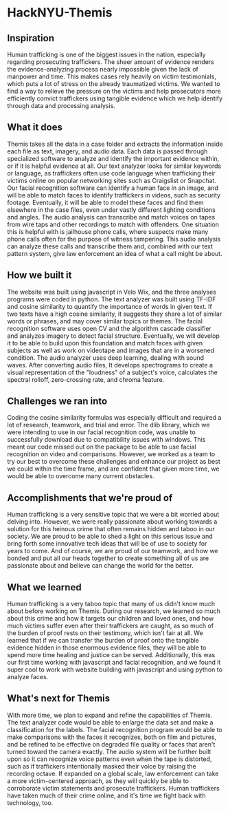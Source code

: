 # HackNYU-Themis

## Inspiration
Human trafficking is one of the biggest issues in the nation, especially regarding prosecuting traffickers. The sheer amount of evidence renders the evidence-analyzing process nearly impossible given the lack of manpower and time. This makes cases rely heavily on victim testimonials, which puts a lot of stress on the already traumatized victims. We wanted to find a way to relieve the pressure on the victims and help prosecutors more efficiently convict traffickers using tangible evidence which we help identify through data and processing analysis.

## What it does
Themis takes all the data in a case folder and extracts the information inside each file as text, imagery, and audio data. Each data is passed through specialized software to analyze and identify the important evidence within, or if it is helpful evidence at all. Our text analyzer looks for similar keywords or language, as traffickers often use code language when trafficking their victims online on popular networking sites such as Craigslist or Snapchat. Our facial recognition software can identify a human face in an image, and will be able to match faces to identify traffickers in videos, such as security footage. Eventually, it will be able to model these faces and find them elsewhere in the case files, even under vastly different lighting conditions and angles. The audio analysis can transcribe and match voices on tapes from wire taps and other recordings to match with offenders. One situation this is helpful with is jailhouse phone calls, where suspects make many phone calls often for the purpose of witness tampering. This audio analysis can analyze these calls and transcribe them and, combined with our text pattern system, give law enforcement an idea of what a call might be about.

## How we built it
The website was built using javascript in Velo Wix, and the three analyses programs were coded in python.
The text analyzer was built using TF-IDF and cosine similarity to quantify the importance of words in given text. If two texts have a high cosine similarity, it suggests they share a lot of similar words or phrases, and may cover similar topics or themes. The facial recognition software uses open CV and the algorithm cascade classifier and analyzes imagery to detect facial structure. Eventually, we will develop it to be able to build upon this foundation and match faces with given subjects as well as work on videotape and images that are in a worsened condition. The audio analyzer uses deep learning, dealing with sound waves. After converting audio files, It develops spectrograms to create a visual representation of the "loudness" of a subject's voice, calculates the spectral rolloff, zero-crossing rate, and chroma feature. 

## Challenges we ran into
Coding the cosine similarity formulas was especially difficult and required a lot of research, teamwork, and trial and error. The dlib library, which we were intending to use in our facial recognition code, was unable to successfully download due to compatibility issues with windows. This meant our code missed out on the package to be able to use facial recognition on video and comparisons. However, we worked as a team to try our best to overcome these challenges and enhance our project as best we could within the time frame, and are confident that given more time, we would be able to overcome many current obstacles.

## Accomplishments that we're proud of
Human trafficking is a very sensitive topic that we were a bit worried about delving into. However, we were really passionate about working towards a solution for this heinous crime that often remains hidden and taboo in our society. We are proud to be able to shed a light on this serious issue and bring forth some innovative tech ideas that will be of use to society for years to come. And of course, we are proud of our teamwork, and how we bonded and put all our heads together to create something all of us are passionate about and believe can change the world for the better. 

## What we learned
Human trafficking is a very taboo topic that many of us didn't know much about before working on Themis. During our research, we learned so much about this crime and how it targets our children and loved ones, and how much victims suffer even after their traffickers are caught, as so much of the burden of proof rests on their testimony, which isn't fair at all. We learned that if we can transfer the burden of proof onto the tangible evidence hidden in those enormous evidence files, they will be able to spend more time healing and justice can be served. Additionally, this was our first time working with javascript and facial recognition, and we found it super cool to work with website building with javascript and using python to analyze faces. 

## What's next for Themis
With more time, we plan to expand and refine the capabilities of Themis. The text analyzer code would be able to enlarge the data set and make a classification for the labels. The facial recognition program would be able to make comparisons with the faces it recognizes, both on film and pictures, and be refined to be effective on degraded file quality or faces that aren't turned toward the camera exactly. The audio system will be further built upon so it can recognize voice patterns even when the tape is distorted, such as if traffickers intentionally masked their voice by raising the recording octave. 
If expanded on a global scale, law enforcement can take a more victim-centered approach, as they will quickly be able to corroborate victim statements and prosecute traffickers. Human traffickers have taken much of their crime online, and it's time we fight back with technology, too. 
